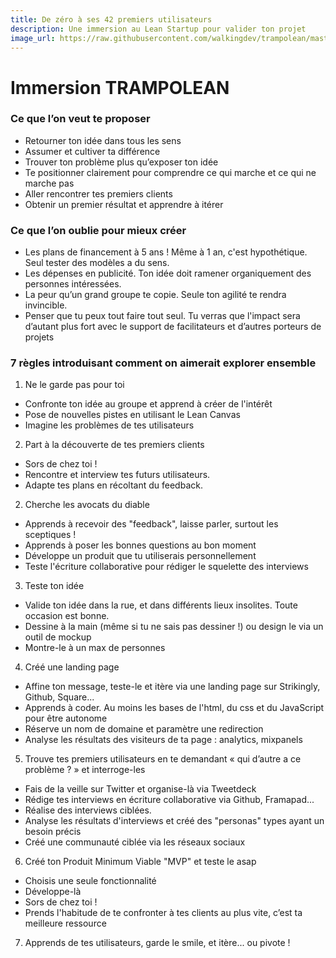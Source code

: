 ```yaml
---
title: De zéro à ses 42 premiers utilisateurs 
description: Une immersion au Lean Startup pour valider ton projet
image_url: https://raw.githubusercontent.com/walkingdev/trampolean/master/media/trampolean-immersion.png
---
```


# Immersion TRAMPOLEAN

### Ce que l’on veut te proposer

* Retourner ton idée dans tous les sens
* Assumer et cultiver ta différence  
* Trouver ton problème plus qu’exposer ton idée  
* Te positionner clairement pour comprendre ce qui marche et ce qui ne marche pas  
* Aller rencontrer tes premiers clients  
* Obtenir un premier résultat et apprendre à itérer  

### Ce que l’on oublie pour mieux créer

* Les plans de financement à 5 ans ! Même à 1 an, c'est hypothétique. Seul tester des modèles a du sens.
* Les dépenses en publicité. Ton idée doit ramener organiquement des personnes intéressées.
* La peur qu’un grand groupe te copie. Seule ton agilité te rendra invincible.
* Penser que tu peux tout faire tout seul. Tu verras que l'impact sera d’autant plus fort avec le support de facilitateurs et d’autres porteurs de projets

### 7 règles introduisant comment on aimerait explorer ensemble

1. Ne le garde pas pour toi
  * Confronte ton idée au groupe et apprend à créer de l'intérêt
  * Pose de nouvelles pistes en utilisant le Lean Canvas
  * Imagine les problèmes de tes utilisateurs
  
2. Part à la découverte de tes premiers clients
 * Sors de chez toi !
 * Rencontre et interview tes futurs utilisateurs.
 * Adapte tes plans en récoltant du feedback.
  
2. Cherche les avocats du diable
  * Apprends à recevoir des "feedback", laisse parler, surtout les sceptiques !
  * Apprends à poser les bonnes questions au bon moment
  * Développe un produit que tu utiliserais personnellement
  * Teste l'écriture collaborative pour rédiger le squelette des interviews
  
3. Teste ton idée
  * Valide ton idée dans la rue, et dans différents lieux insolites. Toute occasion est bonne.
  * Dessine à la main (même si tu ne sais pas dessiner !) ou design le via un outil de mockup
  * Montre-le à un max de personnes
  
4. Créé une landing page
  * Affine ton message, teste-le et itère via une landing page sur Strikingly, Github, Square...
  * Apprends à coder. Au moins les bases de l'html, du css et du JavaScript pour être autonome
  * Réserve un nom de domaine et paramètre une redirection
  * Analyse les résultats des visiteurs de ta page : analytics, mixpanels
  
5. Trouve tes premiers utilisateurs en te demandant « qui d’autre a ce problème ? » et interroge-les
  * Fais de la veille sur Twitter et organise-là via Tweetdeck
  * Rédige tes interviews en écriture collaborative via Github, Framapad...
  * Réalise des interviews ciblées.
  * Analyse les résultats d'interviews et créé des "personas" types ayant un besoin précis
  * Créé une communauté ciblée via les réseaux sociaux
  
6. Créé ton Produit Minimum Viable "MVP" et teste le asap
  * Choisis une seule fonctionnalité
  * Développe-là
  * Sors de chez toi !
  * Prends l'habitude de te confronter à tes clients au plus vite, c’est ta meilleure ressource
  
7. Apprends de tes utilisateurs, garde le smile, et itère... ou pivote !
